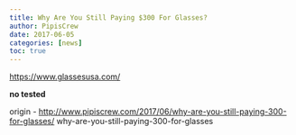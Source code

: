 ```yaml
---
title: Why Are You Still Paying $300 For Glasses?
author: PipisCrew
date: 2017-06-05
categories: [news]
toc: true
---
```


https://www.glassesusa.com/

**no tested**

origin - http://www.pipiscrew.com/2017/06/why-are-you-still-paying-300-for-glasses/ why-are-you-still-paying-300-for-glasses